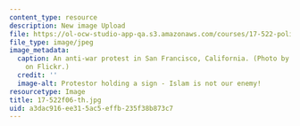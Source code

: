 ```yaml
---
content_type: resource
description: New image Upload
file: https://ol-ocw-studio-app-qa.s3.amazonaws.com/courses/17-522-politics-and-religion-fall-2006/a3dac916ee315ac5effb235f38b873c7_17-522f06-th.jpg
file_type: image/jpeg
image_metadata:
  caption: An anti-war protest in San Francisco, California. (Photo by [Steve Rhodes](http://www.flickr.com/photos/ari/)
    on Flickr.)
  credit: ''
  image-alt: Protestor holding a sign - Islam is not our enemy!
resourcetype: Image
title: 17-522f06-th.jpg
uid: a3dac916-ee31-5ac5-effb-235f38b873c7
---
```

